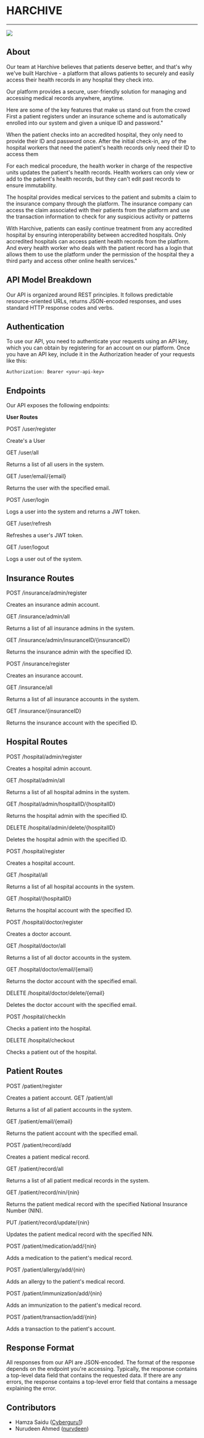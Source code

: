 # **HARCHIVE**
------------------
![](Harchive_Logo_White.png)


## **About**
<p>Our team at Harchive believes that patients deserve better, and that's why we've built Harchive  - a platform that allows patients to securely and easily access their health records in any hospital they check into. 

Our platform provides a secure, user-friendly solution for managing and accessing medical records anywhere, anytime. 

Here are some of the key features that make us stand out from the crowd
First a patient registers under an insurance scheme and is automatically enrolled into our system and given a unique ID and password."

When the patient checks into an accredited hospital, they only need to provide their ID and password once. After the initial check-in, any of the hospital workers that need the patient's health records only need their ID to access them

For each medical procedure, the health worker in charge of the respective units updates the patient's health records. Health workers can only view or add to the patient's health records, but they can't edit past records to ensure immutability.

The hospital provides medical services to the patient and submits a claim to the insurance company through the platform. The insurance company can access the claim associated with their patients from the platform and use the transaction information to check for any suspicious activity or patterns

With Harchive, patients can easily continue treatment from any accredited hospital by ensuring interoperability between accredited hospitals. Only accredited hospitals can access patient health records from the platform. And every health worker who deals with the patient record has a login that allows them to use the platform under the permission of the hospital they   a third party and access other online health services."</p>



## **API Model Breakdown**

Our API is organized around REST principles. It follows predictable resource-oriented URLs, returns JSON-encoded responses, and uses standard HTTP response codes and verbs.

## **Authentication**

To use our API, you need to authenticate your requests using an API key, which you can obtain by registering for an account on our platform. Once you have an API key, include it in the Authorization header of your requests like this:

```
Authorization: Bearer <your-api-key>
```

## **Endpoints**

Our API exposes the following endpoints:

**User Routes**

POST /user/register

Create's a User

GET /user/all

Returns a list of all users in the system.

GET /user/email/{email}

Returns the user with the specified email.

POST /user/login

Logs a user into the system and returns a JWT token.

GET /user/refresh

Refreshes a user's JWT token.

GET /user/logout

Logs a user out of the system.

## **Insurance Routes**

POST /insurance/admin/register

Creates an insurance admin account.

GET /insurance/admin/all

Returns a list of all insurance admins in the system.

GET /insurance/admin/insuranceID/{insuranceID}

Returns the insurance admin with the specified ID.

POST /insurance/register

Creates an insurance account.

GET /insurance/all

Returns a list of all insurance accounts in the system.

GET /insurance/{insuranceID}

Returns the insurance account with the specified ID.

## **Hospital Routes**

POST /hospital/admin/register

Creates a hospital admin account.

GET /hospital/admin/all

Returns a list of all hospital admins in the system.

GET /hospital/admin/hospitalID/{hospitalID}

Returns the hospital admin with the specified ID.

DELETE /hospital/admin/delete/{hospitalID}

Deletes the hospital admin with the specified ID.

POST /hospital/register

Creates a hospital account.

GET /hospital/all

Returns a list of all hospital accounts in the system.

GET /hospital/{hospitalID}

Returns the hospital account with the specified ID.

POST /hospital/doctor/register

Creates a doctor account.

GET /hospital/doctor/all

Returns a list of all doctor accounts in the system.

GET /hospital/doctor/email/{email}

Returns the doctor account with the specified email.

DELETE /hospital/doctor/delete/{email}

Deletes the doctor account with the specified email.

POST /hospital/checkIn

Checks a patient into the hospital.

DELETE /hospital/checkout

Checks a patient out of the hospital.

## **Patient Routes**

POST /patient/register

Creates a patient account.
GET /patient/all

Returns a list of all patient accounts in the system.

GET /patient/email/{email}

Returns the patient account with the specified email.

POST /patient/record/add

Creates a patient medical record.

GET /patient/record/all

Returns a list of all patient medical records in the system.

GET /patient/record/nin/{nin}

Returns the patient medical record with the specified National Insurance Number (NIN).

PUT /patient/record/update/{nin}

Updates the patient medical record with the specified NIN.

POST /patient/medication/add/{nin}

Adds a medication to the patient's medical record.

POST /patient/allergy/add/{nin}

Adds an allergy to the patient's medical record.

POST /patient/immunization/add/{nin}

Adds an immunization to the patient's medical record.


POST /patient/transaction/add/{nin}

Adds a transaction to the patient's account.

## **Response Format**

All responses from our API are JSON-encoded. The format of the response depends on the endpoint you're accessing. Typically, the response contains a top-level data field that contains the requested data. If there are any errors, the response contains a top-level error field that contains a message explaining the error.




## **Contributors**
- Hamza Saidu ([Cyberguru1](https://github.com/Cyberguru1))
- Nurudeen Ahmed ([nurvdeen](https://github.com/nurvdeen/t))

